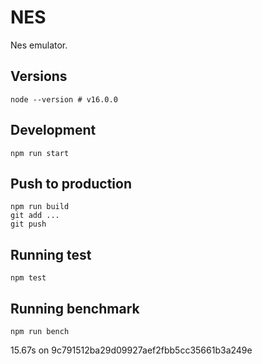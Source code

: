 # NES

Nes emulator.

## Versions

`node --version # v16.0.0`

## Development

`npm run start`

## Push to production

```
npm run build
git add ...
git push
```

## Running test

`npm test`

## Running benchmark

`npm run bench`

15.67s on 9c791512ba29d09927aef2fbb5cc35661b3a249e
